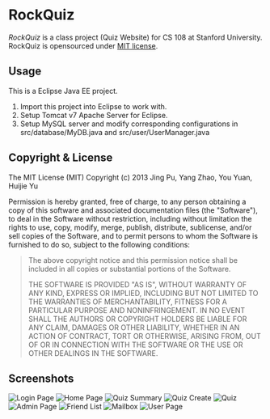 RockQuiz
========

_RockQuiz_ is a class project (Quiz Website) for CS 108 at Stanford University.
RockQuiz is opensourced under [MIT license](http://opensource.org/licenses/mit-license.php).

Usage
-----
This is a Eclipse Java EE project. 
1. Import this project into Eclipse to work with.
2. Setup Tomcat v7 Apache Server for Eclipse.
3. Setup MySQL server and modify corresponding configurations in src/database/MyDB.java
and src/user/UserManager.java

Copyright & License
-------------------
The MIT License (MIT)
Copyright (c) 2013 Jing Pu, Yang Zhao, You Yuan, Huijie Yu 

Permission is hereby granted, free of charge, to any person obtaining a copy
of this software and associated documentation files (the "Software"), to 
deal in the Software without restriction, including without limitation the
rights to use, copy, modify, merge, publish, distribute, sublicense, and/or 
sell copies of the Software, and to permit persons to whom the Software is 
furnished to do so, subject to the following conditions:

>The above copyright notice and this permission notice shall be included in 
>all copies or substantial portions of the Software.
>
>THE SOFTWARE IS PROVIDED "AS IS", WITHOUT WARRANTY OF ANY KIND, EXPRESS OR 
>IMPLIED, INCLUDING BUT NOT LIMITED TO THE WARRANTIES OF MERCHANTABILITY, 
>FITNESS FOR A PARTICULAR PURPOSE AND NONINFRINGEMENT. IN NO EVENT SHALL THE 
>AUTHORS OR COPYRIGHT HOLDERS BE LIABLE FOR ANY CLAIM, DAMAGES OR OTHER 
>LIABILITY, WHETHER IN AN ACTION OF CONTRACT, TORT OR OTHERWISE, ARISING FROM, 
>OUT OF OR IN CONNECTION WITH THE SOFTWARE OR THE USE OR OTHER DEALINGS IN 
>THE SOFTWARE.


Screenshots
-----------
![Login Page](screenshots/login.png "Login Page")
![Home Page](screenshots/home.png "Home Page")
![Quiz Summary](screenshots/quiz_summary.png "Quiz Summary")
![Quiz Create](screenshots/quiz_create.png "Quiz Create")
![Quiz](screenshots/quiz.png "Quiz")
![Admin Page](screenshots/admin.png "Admin Page")
![Friend List](screenshots/friends.png "Friend List")
![Mailbox](screenshots/mailbox.png "Mailbox")
![User Page](screenshots/page.png "User Page")